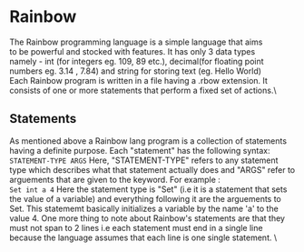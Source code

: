 # Rainbow 
The Rainbow programming language is a simple language that aims\
to be powerful and stocked with features. It has only 3 data types\
namely - int (for integers eg. 109, 89 etc.), decimal(for floating point numbers eg. 3.14 , 7.84) and string for storing text (eg. Hello World) \
Each Rainbow program is written in a file having a .rbow extension. It consists of one or more statements that perform a fixed set of actions.\

## Statements 
As mentioned above a Rainbow lang program is a collection of statements having a definite purpose. Each "statement" has the following syntax: \
``
STATEMENT-TYPE ARGS
``
Here, "STATEMENT-TYPE" refers to any statement type which describes what that statement actually does and "ARGS" refer to arguements that are given to the keyword. For example :\
``
Set int a 4
``
Here the statement type is "Set" (i.e it is a statement that sets the value of a variable) and everything following it are the arguements
to Set. This statememt basically initializes a variable by the name 'a' to the value 4. One more thing to note about Rainbow's statements are that they must not span to 2 lines i.e each statement must end in a single line because the language assumes that each line is one single statement. \

